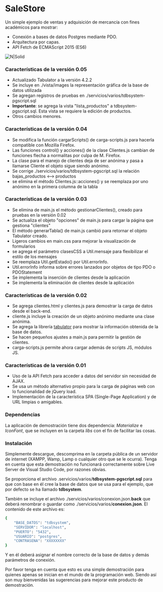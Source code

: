 # SaleStore

Un simple ejemplo de ventas y adquisición de mercancía con fines académicos para mostrar:

  - Conexión a bases de datos Postgres mediante PDO.
  - Arquitectura por capas.
  - API Fetch de ECMAScript 2015 (ES6)

![N|Solid](https://github.com/cacuestai/salestore/tree/master/vista/images/screenshot.png)

### Características de la versión 0.05
  - Actualizado Tabulator a la versión 4.2.2
  - Se incluye en ./vista/images la representación gráfica de la base de datos utilizada
  - Se agregan registros de pruebas en ./servicios/varios/tdbsystem-pgscript.sql 
  - **Importante**: se agrega la vista "lista_productos" a tdbsystem-pgscript.sql. Esta vista se requiere la edición de productos.
  - Otros cambios menores.

### Características de la versión 0.04
  - Se modifica la función cargarScripts() de carga-scripts.js para hacerla compatible con Mozilla Firefox.
  - Las funciones control() y acciones() de la clase Clientes.js cambian de funciones flecha a normalitas por culpa de M. Firefox.
  - La clase para el manejo de clientes deja de ser anónima y pasa a llamarse Cliente el objeto sigue siendo anónimo.
  - Se corrige ./servicios/varios/tdbsystem-pgscript.sql la relación bajas_productos <--> productos
  - se elimina el método Clientes.js::acciones() y se reemplaza por uno anónimo en la primera columna de la tabla

### Características de la versión 0.03
  - Se elimina de main.js el método gestionarClientes(), creado para pruebas en la versión 0.02
  - Se actualiza el objeto "opciones" de main.js para cargar la página que gestiona "clientes"
  - El método generarTabla() de main.js cambió para retornar el objeto Tabulator creado.
  - Ligeros cambios en main.css para mejorar la visualización de formularios
  - se agrega el parámetro clasesCSS a Util.mensaje para flexibilizar el estilo de los mensajes
  - Se reemplaza Util.getEstado() por Util.errorInfo. 
  - Util.errorInfo informa sobre errores lanzados por objetos de tipo PDO o PDOStatement
  - Se implementa la inserción de clientes desde la aplicación
  - Se implementa la eliminación de clientes desde la aplicación

### Características de la versión 0.02

  - Se agrega clientes.html y clientes.js para demostrar la carga de datos desde el back-end.
  - cliente.js incluye la creación de un objeto anónimo mediante una clase anónima.
  - Se agrega la librería [tabulator] para mostrar la información obtenida de la base de datos.
  - Se hacen pequeños ajustes a main.js para permitir la gestión de clientes.
  - carga-scripts.js permite ahora cargar además de scripts JS, módulos JS.

### Características de la versión 0.01

  - Uso de la API Fetch para acceder a datos del servidor sin necesidad de AJAX.
  - Se usa un método alternativo propio para la carga de páginas web con lo funcionalidad de jQuery load.
  - Implementación de la característica SPA (Single-Page Application) y de URL limpias o amigables.


### Dependencias

La aplicación de demostración tiene dos dependencia: *Materialize* e *IconFont*, que se incluyen en la carpeta *libs* con el fin de facilitar las cosas.

### Instalación

Simplemente descargue, descomprima en la carpeta pública de un servidor de internet (XAMPP, Wamp, Lamp o cualquier otro que se le ocurra). Tenga en cuenta que esta demostración no funcionará correctamente sobre Live Server de Visual Studio Code, por razones obvias.

Se proporciona el archivo .servicios/varios/**tdbsystem-pgscript.sql** para que con base en él cree la base de datos que se usa para el ejemplo, que por defecto se ha llamado **tdbsystem**.

También se incluye el archivo ./servicios/varios/conexion.json.**back** que deberá renombrar o guardar  como ./servicios/varios/**conexion.json**. El contenido de este archivo es:

```sh
{
    "BASE_DATOS": "tdbsystem",
    "SERVIDOR": "localhost",
    "PUERTO": "5432",
    "USUARIO": "postgres",
    "CONTRASENA": "XXXXXXXX"
}
```

Y en él deberá asignar el nombre correcto de la base de datos y demás parámetros de conexión.

Por favor tenga en cuenta que esto es una simple demostración para quienes apenas se inician en el mundo de la programación web. Siendo así son muy bienvenidas las sugerencias para mejorar este producto de demostración.

[Tabulator]: <http://tabulator.info/>

[//]: <> (Archivo editado con https://dillinger.io/)